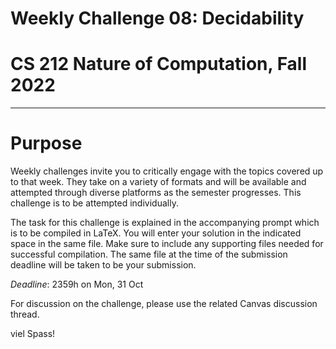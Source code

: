 # Weekly Challenge 08: Decidability
# CS 212 Nature of Computation, Fall 2022
***

# Purpose

Weekly challenges invite you to critically engage with the topics covered up to that week. They take on a variety of formats and will be available and attempted through diverse platforms as the semester progresses. This challenge is to be attempted individually.

The task for this challenge is explained in the accompanying prompt which is to be compiled in LaTeX. You will enter your solution in the indicated space in the same file. Make sure to include any supporting files needed for successful compilation. The same file at the time of the submission deadline will be taken to be your submission.

_Deadline_: 2359h on Mon, 31 Oct

For discussion on the challenge, please use the related Canvas discussion thread.

viel Spass!
